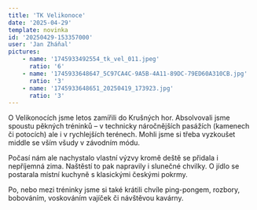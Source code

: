 ```yaml
---
title: 'TK Velikonoce'
date: '2025-04-29'
template: novinka
id: '20250429-153357000'
user: 'Jan Zháňal'
pictures:
    - name: '1745933492554_tk_vel_011.jpeg'
      ratio: '6'
    - name: '1745933648647_5C97CA4C-9A5B-4A11-89DC-79ED60A310CB.jpg'
      ratio: '3'
    - name: '1745933648651_20250419_173923.jpg'
      ratio: '3'
---
```

O Velikonocích jsme letos zamířili do Krušných hor. Absolvovali jsme spoustu pěkných tréninků – v technicky náročnějších pasážích (kamenech či potocích) ale i v rychlejších terénech. Mohli jsme si třeba vyzkoušet middle se vším všudy v závodním módu.

Počasí nám ale nachystalo vlastní výzvy kromě deště se přidala i nepříjemná zima. Naštěstí to pak napravily i slunečné chvilky. O jídlo se postarala místní kuchyně s klasickými českými pokrmy.

Po, nebo mezi tréninky jsme si také krátili chvíle ping-pongem, rozbory, bobováním, voskováním vajíček či návštěvou kavárny.
